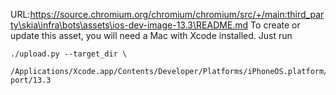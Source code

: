URL:https://source.chromium.org/chromium/chromium/src/+/main:third_party\skia\infra\bots\assets\ios-dev-image-13.3\README.md
To create or update this asset, you will need a Mac with Xcode installed. Just
run

```shell
./upload.py --target_dir \
  /Applications/Xcode.app/Contents/Developer/Platforms/iPhoneOS.platform/DeviceSup‌​port/13.3
```

